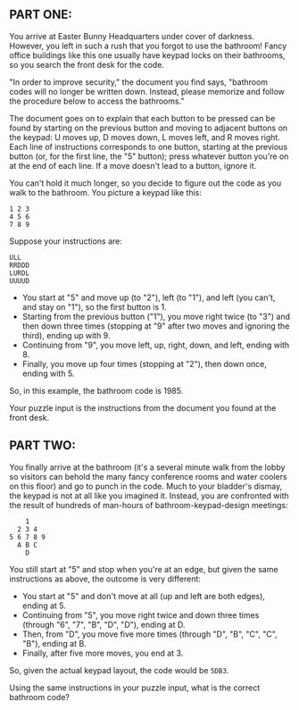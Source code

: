 ## PART ONE:
You arrive at Easter Bunny Headquarters under cover of darkness. However, you
left in such a rush that you forgot to use the bathroom! Fancy office
buildings like this one usually have keypad locks on their bathrooms, so you
search the front desk for the code.

"In order to improve security," the document you find says, "bathroom codes
will no longer be written down. Instead, please memorize and follow the
procedure below to access the bathrooms."

The document goes on to explain that each button to be pressed can be found by
starting on the previous button and moving to adjacent buttons on the keypad:
U moves up, D moves down, L moves left, and R moves right. Each line of
instructions corresponds to one button, starting at the previous button (or,
for the first line, the "5" button); press whatever button you're on at the
end of each line. If a move doesn't lead to a button, ignore it.

You can't hold it much longer, so you decide to figure out the code as you
walk to the bathroom. You picture a keypad like this:

    1 2 3
    4 5 6
    7 8 9

Suppose your instructions are:

    ULL
    RRDDD
    LURDL
    UUUUD

- You start at "5" and move up (to "2"), left (to "1"), and left (you can't,
  and stay on "1"), so the first button is 1.
- Starting from the previous button ("1"), you move right twice (to "3") and
  then down three times (stopping at "9" after two moves and ignoring the
  third), ending up with 9.
- Continuing from "9", you move left, up, right, down, and left, ending with
  8.
- Finally, you move up four times (stopping at "2"), then down once, ending
  with 5.

So, in this example, the bathroom code is 1985.

Your puzzle input is the instructions from the document you found at the front desk.

## PART TWO:
You finally arrive at the bathroom (it's a several minute walk from the lobby
so visitors can behold the many fancy conference rooms and water coolers on
this floor) and go to punch in the code. Much to your bladder's dismay, the
keypad is not at all like you imagined it. Instead, you are confronted with
the result of hundreds of man-hours of bathroom-keypad-design meetings:

        1
      2 3 4
    5 6 7 8 9
      A B C
        D

You still start at "5" and stop when you're at an edge, but given the same
instructions as above, the outcome is very different:

- You start at "5" and don't move at all (up and left are both edges), ending
  at 5.
- Continuing from "5", you move right twice and down three times (through "6",
  "7", "B", "D", "D"), ending at D.
- Then, from "D", you move five more times (through "D", "B", "C", "C", "B"),
  ending at B.
- Finally, after five more moves, you end at 3.

So, given the actual keypad layout, the code would be `5DB3`.

Using the same instructions in your puzzle input, what is the correct bathroom code?
